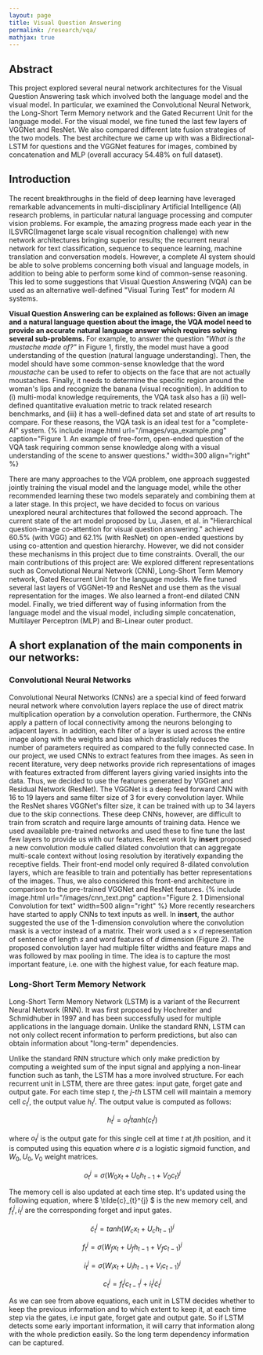 ```yaml
---
layout: page
title: Visual Question Answering
permalink: /research/vqa/
mathjax: true
---
```


## Abstract 

This project explored several neural network architectures for the Visual Question Answering task which involved both the language model and the visual model. In particular, we examined the Convolutional Neural Network, the Long-Short Term Memory network and the Gated Recurrent Unit for the language model. For the visual model, we fine tuned the last few layers of VGGNet and ResNet. We also compared different late fusion strategies of the two models. The best architecture we came up with was a Bidirectional-LSTM for questions and the VGGNet features for images, combined by concatenation and MLP (overall accuracy 54.48% on full dataset).

## Introduction

The recent breakthroughs in the field of deep learning have leveraged remarkable advancements in multi-disciplinary Artificial Intelligence (AI) research problems, in particular natural language processing and computer vision problems. For example, the amazing progress made each year in the ILSVRC(Imagenet large scale visual recognition challenge) with new network architectures bringing superior results; the recurrent neural network for text classification, sequence to sequence learning, machine translation and conversation models. However, a complete AI system should be able to solve problems concerning both visual and language models, in addition to being able to perform some kind of common-sense reasoning. This led to some suggestions that Visual Question Answering (VQA) can be used as an alternative well-defined "Visual Turing Test" for modern AI systems.

**Visual Question Answering can be explained as follows: Given an image and a natural language question about the image, the VQA model need to provide an accurate natural language answer which requires solving several sub-problems.** For example, to answer the question *"What is the mustache made of?"* in Figure 1, firstly, the model must have a good understanding of the question (natural language understanding). Then, the model should have some common-sense knowledge that the word *moustache* can be used to refer to objects on the face that are not actually moustaches. Finally, it needs to determine the specific region around the woman's lips and recognize the banana (visual recognition). In addition to (i) multi-modal knowledge requirements, the VQA task also has a (ii) well-defined quantitative evaluation metric to track related research benchmarks, and (iii) it has a well-defined data set and state of art results to compare. For these reasons, the VQA task is an ideal test for a "complete-AI" system.
{% include image.html url="/images/vqa_example.png" caption="Figure 1. An example of free-form, open-ended question of the VQA task requiring common sense knowledge along with a visual understanding of the scene to answer questions." width=300 align="right" %}

There are many approaches to the VQA problem, one approach suggested jointly training the visual model and the language model, while the other recommended learning these two models separately and combining them at a later stage. In this project, we have decided to focus on various unexplored neural architectures that followed the second approach. The current state of the art model proposed by Lu, Jiasen, et al. in "Hierarchical question-image co-attention for visual question answering." achieved 60.5% (with VGG) and 62.1% (with ResNet) on open-ended questions by using co-attention and question hierarchy. However, we did not consider these mechanisms in this project due to time constraints. Overall, the our main contributions of this project are:
We explored different representations such as Convolutional Neural Network (CNN), Long-Short Term Memory network, Gated Recurrent Unit for the language models.
We fine tuned several last layers of VGGNet-19 and ResNet and use them as the visual representation for the images. We also learned a front-end dilated CNN model. 
Finally, we tried different way of fusing information from the language model and the visual model, including simple concatenation, Multilayer Perceptron (MLP) and Bi-Linear outer product.

## A short explanation of the main components in our networks:

### Convolutional Neural Networks

Convolutional Neural Networks (CNNs) are a special kind of feed forward neural network where convolution layers replace the use of direct matrix multiplication operation by a convolution operation. Furthermore, the CNNs apply a pattern of local connectivity among the neurons belonging to adjacent layers. In addition, each filter of a layer is used across the entire image along with the weights and bias which drasticlaly reduces the number of parameters required as compared to the fully connected case. In our project, we used CNNs to extract features from thee images. As seen in recent literature, very deep networks provide rich representations of images with features extracted from different layers giving varied insights into the data. Thus, we decided to use the features generated by VGGnet and Residual Network (ResNet).
The VGGNet is a deep feed forward CNN with 16 to 19 layers and same filter size of 3 for every convolution layer. While the ResNet shares VGGNet's filter size, it can be trained with up to 34 layers due to the skip connections. These deep CNNs, however, are difficult to train from scratch and require large amounts of training data. Hence we used avaailable pre-trained networks and used these to fine tune the last few layers to provide us with our features. Recent work by **insert** proposed a new convolution module called dilated convolution that can aggregate multi-scale context without losing resolution by iteratively expanding the receptive fields. Their front-end model only required 8-dilated convolution layers, which are feasible to train and potentially has better representations of the images. Thus, we also considered this front-end architecture in comparison to the pre-trained VGGNet and ResNet features.
{% include image.html url="/images/cnn_text.png" caption="Figure 2. 1 Dimensional Convolution for text" width=500 align="right" %}
More recently researchers have started to apply CNNs to text inputs as well. In **insert**, the author suggested the use of the 1-dimension convolution where the convolution mask is a vector instead of a matrix. Their work used a $s \times d$ representation of sentence of length $s$ and word features of $d$ dimension (Figure 2). The proposed convolution layer had multiple filter widths and feature maps and was followed by max pooling in time. The idea is to capture the most important feature, i.e. one with the highest value, for each feature map. 


### Long-Short Term Memory Network
Long-Short Term Memory Network (LSTM) is a variant of the Recurrent Neural Network (RNN). It was first proposed by Hochreiter and Schmidhuber in 1997 and has been successfully used for multiple applications in the language domain. 
Unlike the standard RNN, LSTM can not only collect recent information to perform predictions, but also can obtain information about "long-term" dependencies.

Unlike the standard RNN structure which only make prediction by computing a weighted sum of the input signal and applying a non-linear function such as tanh, the LSTM has a more involved structure. For each recurrent unit in LSTM, there are three gates: input gate, forget gate and output gate. For each time step *t*, the *j-th* LSTM cell will maintain a memory cell $c_{t}^{j}$, the output value $h_{t}^{j}$. The output value is computed as follows:

$$h_{t}^{j} = o_{t}^{j}tanh(c_{t}^{j})$$

where $o_{t}^{j}$ is the output gate for this single cell at time $t$ at $j$th position, and it is computed using this equation where $\sigma$ is a logistic sigmoid function, and $W_{0}, U_{0}, V_{0}$ weight matrices.

$$o_{t}^{j} = \sigma (W_{0}x_{t}+U_{0}h_{t-1}+V_{0}c_{t})^{j}$$

The memory cell is also updated at each time step. It's updated using the following equation, where $ \tilde{c}_{t}^{j} $ is the new memory cell, and $f_{t}^{j}, i_{t}^{j}$ are the corresponding forget and input gates.

$$ \tilde{c}_{t}^{j} = tanh(W_{c}x_{t}+U_{c}h_{t-1})^{j}$$

$$f_{t}^{j} = \sigma (W_{f}x_{t}+U_{f}h_{t-1}+V_{f}c_{t-1})^{j}$$

$$i_{t}^{j} = \sigma (W_{i}x_{t}+U_{i}h_{t-1}+V_{i}c_{t-1})^{j} $$

$$c_{t}^{j} = f_{t}^{j}c_{t-1}^{j}+i_{t}^{j}\tilde{c}_{t}^{j}$$

As we can see from above equations, each unit in LSTM decides whether to keep the previous information and to which extent to keep it, at each time step via the gates, i.e input gate, forget gate and output gate. So if LSTM detects some early important information, it will carry that information along with the whole prediction easily. So the long term dependency information can be captured.
